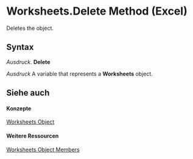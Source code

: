 
# Worksheets.Delete Method (Excel)

Deletes the object.


## Syntax

 _Ausdruck_. **Delete**

 _Ausdruck_ A variable that represents a **Worksheets** object.


## Siehe auch


#### Konzepte


[Worksheets Object](5ec467a6-97e3-98d7-0b14-845d20c15910.md)
#### Weitere Ressourcen


[Worksheets Object Members](http://msdn.microsoft.com/library/3e43b0e8-d34b-2e55-7a88-36bfe99af55e%28Office.15%29.aspx)